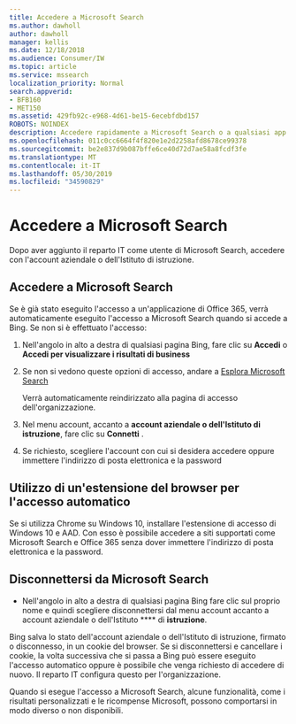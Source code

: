 ```yaml
---
title: Accedere a Microsoft Search
ms.author: dawholl
author: dawholl
manager: kellis
ms.date: 12/18/2018
ms.audience: Consumer/IW
ms.topic: article
ms.service: mssearch
localization_priority: Normal
search.appverid:
- BFB160
- MET150
ms.assetid: 429fb92c-e968-4d61-be15-6ecebfdbd157
ROBOTS: NOINDEX
description: Accedere rapidamente a Microsoft Search o a qualsiasi app di Office 365 con un account aziendale o dell'Istituto di istruzione
ms.openlocfilehash: 011c0cc6664f4f820e1e2d2258afd8678ce99378
ms.sourcegitcommit: be2e837d9b087bffe6ce40d72d7ae58a8fcdf3fe
ms.translationtype: MT
ms.contentlocale: it-IT
ms.lasthandoff: 05/30/2019
ms.locfileid: "34590829"
---
```

# <a name="sign-in-to-microsoft-search"></a>Accedere a Microsoft Search

Dopo aver aggiunto il reparto IT come utente di Microsoft Search, accedere con l'account aziendale o dell'Istituto di istruzione.
  
## <a name="sign-in-to-microsoft-search"></a>Accedere a Microsoft Search

Se è già stato eseguito l'accesso a un'applicazione di Office 365, verrà automaticamente eseguito l'accesso a Microsoft Search quando si accede a Bing. Se non si è effettuato l'accesso:
  
1. Nell'angolo in alto a destra di qualsiasi pagina Bing, fare clic su **Accedi** o **Accedi per visualizzare i risultati di business**
    
2. Se non si vedono queste opzioni di accesso, andare a [Esplora Microsoft Search](https://www.bing.com/business/explore)
    
    Verrà automaticamente reindirizzato alla pagina di accesso dell'organizzazione.
    
3. Nel menu account, accanto a **account aziendale o dell'Istituto di istruzione**, fare clic su **Connetti** .
    
4. Se richiesto, scegliere l'account con cui si desidera accedere oppure immettere l'indirizzo di posta elettronica e la password
    
## <a name="use-a-browser-extension-to-sign-in-automatically"></a>Utilizzo di un'estensione del browser per l'accesso automatico

Se si utilizza Chrome su Windows 10, installare l'estensione di accesso di Windows 10 e AAD. Con esso è possibile accedere a siti supportati come Microsoft Search e Office 365 senza dover immettere l'indirizzo di posta elettronica e la password.
  
## <a name="sign-out-of-microsoft-search"></a>Disconnettersi da Microsoft Search

- Nell'angolo in alto a destra di qualsiasi pagina Bing fare clic sul proprio nome e quindi scegliere disconnettersi dal menu account accanto a account aziendale o dell'Istituto **** di **istruzione**.
    
Bing salva lo stato dell'account aziendale o dell'Istituto di istruzione, firmato o disconnesso, in un cookie del browser. Se si disconnettersi e cancellare i cookie, la volta successiva che si passa a Bing può essere eseguito l'accesso automatico oppure è possibile che venga richiesto di accedere di nuovo. Il reparto IT configura questo per l'organizzazione.
  
Quando si esegue l'accesso a Microsoft Search, alcune funzionalità, come i risultati personalizzati e le ricompense Microsoft, possono comportarsi in modo diverso o non disponibili.

  

